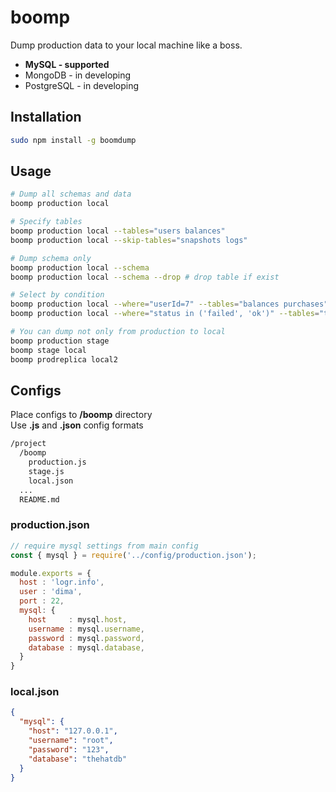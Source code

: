 # boomp

Dump production data to your local machine like a boss.

* **MySQL - supported**
* MongoDB - in developing
* PostgreSQL - in developing

## Installation

```bash
sudo npm install -g boomdump
```

## Usage

```bash
# Dump all schemas and data
boomp production local

# Specify tables
boomp production local --tables="users balances"
boomp production local --skip-tables="snapshots logs"

# Dump schema only
boomp production local --schema
boomp production local --schema --drop # drop table if exist

# Select by condition 
boomp production local --where="userId=7" --tables="balances purchases"
boomp production local --where="status in ('failed', 'ok')" --tables="transactions"

# You can dump not only from production to local
boomp production stage
boomp stage local
boomp prodreplica local2
```

## Configs

Place configs to **/boomp** directory\
Use **.js** and **.json** config formats

```bash
/project
  /boomp
    production.js
    stage.js
    local.json
  ...
  README.md
```

### production.json
```javascript
// require mysql settings from main config
const { mysql } = require('../config/production.json');

module.exports = {
  host : 'logr.info',
  user : 'dima',
  port : 22,
  mysql: {
    host     : mysql.host,
    username : mysql.username,
    password : mysql.password,
    database : mysql.database,
  }
}
```

### local.json
```json
{
  "mysql": {
    "host": "127.0.0.1",
    "username": "root",
    "password": "123",
    "database": "thehatdb"
  }
}
```